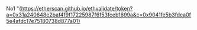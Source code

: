 No1 "{https://etherscan.github.io/ethvalidate/token?a=0x31a240648e2baf4f9f17225987f6f53fceb1699a&c=0x9041fe5b3fdea0f5e4afdc17e75180738d877a01}
